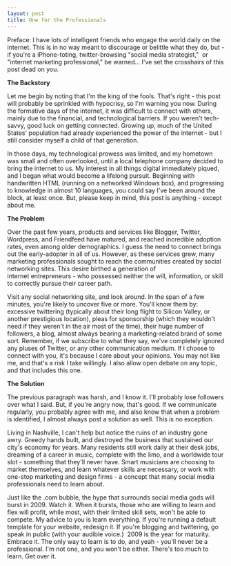 ```yaml
---
layout: post
title: One for the Professionals
---
```


Preface: I have lots of intelligent friends who engage the world daily on the internet. This is in no way meant to discourage or belittle what they do, but - if you're a iPhone-toting, twitter-browsing "social media strategist,"  or "internet marketing professional," be warned... I've set the crosshairs of this post dead on you.

<strong>The Backstory</strong>

Let me begin by noting that I'm the king of the fools. That's right - this post will probably be sprinkled with hypocrisy, so I'm warning you now. During the formative days of the internet, it was difficult to connect with others, mainly due to the financial, and technological barriers. If you weren't tech-savvy, good luck on getting connected. Growing up, much of the United States' population had already experienced the power of the internet - but I still consider myself a child of that generation. 

In those days, my technological prowess was limited, and my hometown was small and often overlooked, until a local telephone company decided to bring the internet to us. My interest in all things digital immediately piqued, and I began what would become a lifelong pursuit. Beginning with handwritten HTML (running on a networked Windows box), and progressing to knowledge in almost 10 languages, you could say I've been around the block, at least once. But, please keep in mind, this post is anything - except about me.

<strong>The Problem</strong>

Over the past few years, products and services like Blogger, Twitter, Wordpress, and Friendfeed have matured, and reached incredible adoption rates, even among older demographics. I guess the need to connect brings out the early-adopter in all of us. However, as these services grew, many marketing professionals sought to reach the communities created by social networking sites. This desire birthed a generation of internet entrepreneurs - who possessed neither the will, information, or skill to correctly pursue their career path. 

Visit any social networking site, and look around. In the span of a few minutes, you're likely to uncover five or more. You'll know them by: excessive twittering (typically about their long flight to Silicon Valley, or another prestigious location), pleas for sponsorship (which they wouldn't need if they weren't in the air most of the time), their huge number of followers, a blog, almost always bearing a marketing-related brand of some sort. Remember, if we subscribe to what they say, we've completely ignored any pluses of Twitter, or any other communication medium. If I choose to connect with you, it's because I care about your opinions. You may not like me, and that's a risk I take willingly. I also allow open debate on any topic, and that includes this one. 

<strong>The Solution</strong>

The previous paragraph was harsh, and I know it. I'll probably lose followers over what I said. But, if you're angry now, that's good. If we communicate regularly, you probably agree with me, and also know that when a problem is identified, I almost always post a solution as well. This is no exception.

Living in Nashville, I can't help but notice the ruins of an industry gone awry. Greedy hands built, and destroyed the business that sustained our city's economy for years. Many residents still work daily at their desk jobs, dreaming of a career in music, complete with the limo, and a worldwide tour slot - something that they'll never have. Smart musicians are choosing to market themselves, and learn whatever skills are necessary, or work with one-stop marketing and design firms - a concept that many social media professionals need to learn about.

Just like the .com bubble, the hype that surrounds social media gods will burst in 2009. Watch it. When it bursts, those who are willing to learn and flex will profit, while most, with their limited skill sets, won't be able to compete. My advice to you is learn everything. If you're running a default template for your website, redesign it. If you're blogging and twittering, go speak in public (with your audible voice.)  2009 is the year for maturity. Embrace it. The only way to learn is to do, and yeah - you'll never be a professional. I'm not one, and you won't be either. There's too much to learn. Get over it.